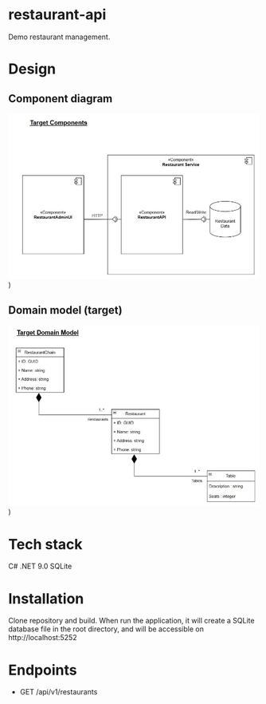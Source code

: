 # restaurant-api
Demo restaurant management.

# Design
## Component diagram
![Alt text](https://github.com/GaryLloyd1963/restaurant-api/blob/main/images/ComponentDiagram.JPG))

## Domain model (target)
![Alt text](https://github.com/GaryLloyd1963/restaurant-api/blob/main/images/DomainModel.JPG))

# Tech stack
C# .NET 9.0
SQLite

# Installation
Clone repository and build. When run the application, it will create a SQLite database file in the root directory,
and will be accessible on http://localhost:5252

# Endpoints
- GET /api/v1/restaurants
